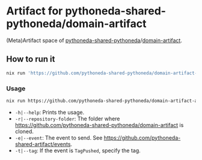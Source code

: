 # Artifact for pythoneda-shared-pythoneda/domain-artifact

(Meta)Artifact space of [pythoneda-shared-pythoneda](https://github.com/pythoneda-shared-pythoneda "pythoneda-shared-pythoneda")/[domain-artifact](https://github.com/pythoneda-shared-pythoneda/domain-artifact "domain-artifact").

## How to run it

``` sh
nix run 'https://github.com/pythoneda-shared-pythoneda/domain-artifact-artifact/[version]?dir=domain-artifact'
```

### Usage

``` sh
nix run https://github.com/pythoneda-shared-pythoneda/domain-artifact-artifact/[version] [-h|--help] [-r|--repository-folder folder] [-e|--event event] [-t|--tag tag]
```
- `-h|--help`: Prints the usage.
- `-r|--repository-folder`: The folder where <https://github.com/pythoneda-shared-pythoneda/domain-artifact> is cloned.
- `-e|--event`: The event to send. See <https://github.com/pythoneda-shared-artifact/events>.
- `-t|--tag`: If the event is `TagPushed`, specify the tag.
